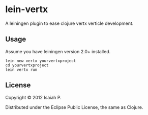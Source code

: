 # lein-vertx

A leiningen plugin to ease clojure vertx verticle development.

## Usage

Assume you have leiningen version 2.0+ installed.

```
lein new vertx yourvertxproject
cd yourvertxproject
lein vertx run
```

## License

Copyright © 2012 Isaiah P.

Distributed under the Eclipse Public License, the same as Clojure.
